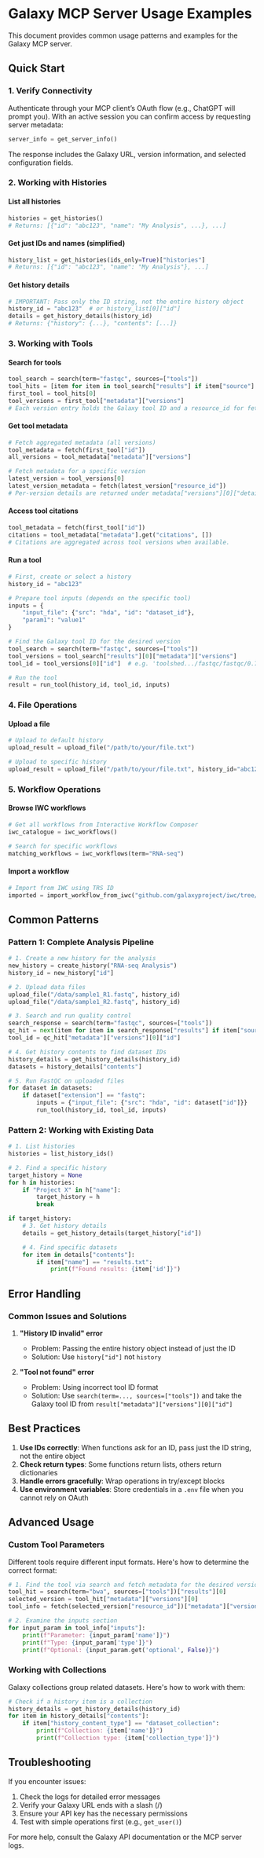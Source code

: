# Galaxy MCP Server Usage Examples

This document provides common usage patterns and examples for the Galaxy MCP server.

## Quick Start

### 1. Verify Connectivity

Authenticate through your MCP client’s OAuth flow (e.g., ChatGPT will prompt you). With an active
session you can confirm access by requesting server metadata:

```python
server_info = get_server_info()
```

The response includes the Galaxy URL, version information, and selected configuration fields.

### 2. Working with Histories

#### List all histories

```python
histories = get_histories()
# Returns: [{"id": "abc123", "name": "My Analysis", ...}, ...]
```

#### Get just IDs and names (simplified)

```python
history_list = get_histories(ids_only=True)["histories"]
# Returns: [{"id": "abc123", "name": "My Analysis"}, ...]
```

#### Get history details

```python
# IMPORTANT: Pass only the ID string, not the entire history object
history_id = "abc123"  # or history_list[0]["id"]
details = get_history_details(history_id)
# Returns: {"history": {...}, "contents": [...]}
```

### 3. Working with Tools

#### Search for tools

```python
tool_search = search(term="fastqc", sources=["tools"])
tool_hits = [item for item in tool_search["results"] if item["source"] == "tools"]
first_tool = tool_hits[0]
tool_versions = first_tool["metadata"]["versions"]
# Each version entry holds the Galaxy tool ID and a resource_id for fetch calls.
```

#### Get tool metadata

```python
# Fetch aggregated metadata (all versions)
tool_metadata = fetch(first_tool["id"])
all_versions = tool_metadata["metadata"]["versions"]

# Fetch metadata for a specific version
latest_version = tool_versions[0]
latest_version_metadata = fetch(latest_version["resource_id"])
# Per-version details are returned under metadata["versions"][0]["details"]
```

#### Access tool citations

```python
tool_metadata = fetch(first_tool["id"])
citations = tool_metadata["metadata"].get("citations", [])
# Citations are aggregated across tool versions when available.
```

#### Run a tool

```python
# First, create or select a history
history_id = "abc123"

# Prepare tool inputs (depends on the specific tool)
inputs = {
    "input_file": {"src": "hda", "id": "dataset_id"},
    "param1": "value1"
}

# Find the Galaxy tool ID for the desired version
tool_search = search(term="fastqc", sources=["tools"])
tool_versions = tool_search["results"][0]["metadata"]["versions"]
tool_id = tool_versions[0]["id"]  # e.g. 'toolshed.../fastqc/fastqc/0.72'

# Run the tool
result = run_tool(history_id, tool_id, inputs)
```

### 4. File Operations

#### Upload a file

```python
# Upload to default history
upload_result = upload_file("/path/to/your/file.txt")

# Upload to specific history
upload_result = upload_file("/path/to/your/file.txt", history_id="abc123")
```

### 5. Workflow Operations

#### Browse IWC workflows

```python
# Get all workflows from Interactive Workflow Composer
iwc_catalogue = iwc_workflows()

# Search for specific workflows
matching_workflows = iwc_workflows(term="RNA-seq")
```

#### Import a workflow

```python
# Import from IWC using TRS ID
imported = import_workflow_from_iwc("github.com/galaxyproject/iwc/tree/main/workflows/epigenetics/chipseq-pe")
```

## Common Patterns

### Pattern 1: Complete Analysis Pipeline

```python
# 1. Create a new history for the analysis
new_history = create_history("RNA-seq Analysis")
history_id = new_history["id"]

# 2. Upload data files
upload_file("/data/sample1_R1.fastq", history_id)
upload_file("/data/sample1_R2.fastq", history_id)

# 3. Search and run quality control
search_response = search(term="fastqc", sources=["tools"])
qc_hit = next(item for item in search_response["results"] if item["source"] == "tools")
tool_id = qc_hit["metadata"]["versions"][0]["id"]

# 4. Get history contents to find dataset IDs
history_details = get_history_details(history_id)
datasets = history_details["contents"]

# 5. Run FastQC on uploaded files
for dataset in datasets:
    if dataset["extension"] == "fastq":
        inputs = {"input_file": {"src": "hda", "id": dataset["id"]}}
        run_tool(history_id, tool_id, inputs)
```

### Pattern 2: Working with Existing Data

```python
# 1. List histories
histories = list_history_ids()

# 2. Find a specific history
target_history = None
for h in histories:
    if "Project X" in h["name"]:
        target_history = h
        break

if target_history:
    # 3. Get history details
    details = get_history_details(target_history["id"])

    # 4. Find specific datasets
    for item in details["contents"]:
        if item["name"] == "results.txt":
            print(f"Found results: {item['id']}")
```

## Error Handling

### Common Issues and Solutions

1. **"History ID invalid" error**

    - Problem: Passing the entire history object instead of just the ID
    - Solution: Use `history["id"]` not `history`

3. **"Tool not found" error**
    - Problem: Using incorrect tool ID format
    - Solution: Use `search(term=..., sources=["tools"])` and take the Galaxy tool ID from `result["metadata"]["versions"][0]["id"]`

## Best Practices

1. **Use IDs correctly**: When functions ask for an ID, pass just the ID string, not the entire object
2. **Check return types**: Some functions return lists, others return dictionaries
3. **Handle errors gracefully**: Wrap operations in try/except blocks
4. **Use environment variables**: Store credentials in a `.env` file when you cannot rely on OAuth

## Advanced Usage

### Custom Tool Parameters

Different tools require different input formats. Here's how to determine the correct format:

```python
# 1. Find the tool via search and fetch metadata for the desired version
tool_hit = search(term="bwa", sources=["tools"])["results"][0]
selected_version = tool_hit["metadata"]["versions"][0]
tool_info = fetch(selected_version["resource_id"])["metadata"]["versions"][0]["details"]

# 2. Examine the inputs section
for input_param in tool_info["inputs"]:
    print(f"Parameter: {input_param['name']}")
    print(f"Type: {input_param['type']}")
    print(f"Optional: {input_param.get('optional', False)}")
```

### Working with Collections

Galaxy collections group related datasets. Here's how to work with them:

```python
# Check if a history item is a collection
history_details = get_history_details(history_id)
for item in history_details["contents"]:
    if item["history_content_type"] == "dataset_collection":
        print(f"Collection: {item['name']}")
        print(f"Collection type: {item['collection_type']}")
```

## Troubleshooting

If you encounter issues:

1. Check the logs for detailed error messages
2. Verify your Galaxy URL ends with a slash (/)
3. Ensure your API key has the necessary permissions
4. Test with simple operations first (e.g., `get_user()`)

For more help, consult the Galaxy API documentation or the MCP server logs.
